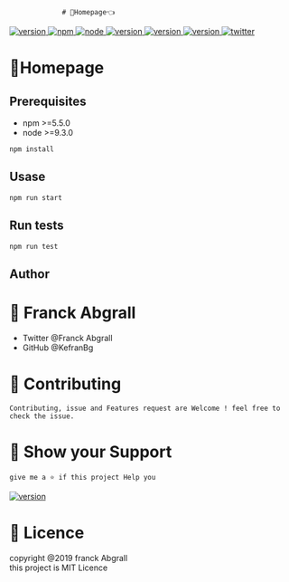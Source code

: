                  # 🏡Homepage👈
<a href="version url">
    <img alt="version" src="https://img.shields.io/badge/version->=0.5.0-darkblue.svg" />
</a><a href="version url">
    <img alt="npm" src="https://img.shields.io/badge/npm->=5.5.0-darkblue.svg" />
</a><a href="version url">
    <img alt="node" src="https://img.shields.io/badge/node->=9.3.0-darkblue.svg" />
</a><a href="version url">
    <img alt="version" src="https://img.shields.io/badge/documentation-yes-green.svg" />
</a><a href="version url">
    <img alt="version" src="https://img.shields.io/badge/Maintained-yes-darkgreen.svg" />
</a><a href="version url">
    <img alt="version" src="https://img.shields.io/badge/Lincence-MIT-yellow.svg" />
</a><a href="twitter">
    <img alt="twitter" src="https://img.shields.io/badge/Twitter- follow @Franck-black.svg" />
</a>
<br>

# 🏡Homepage
## Prerequisites
* npm >=5.5.0
* node >=9.3.0

```
npm install
```
## Usase
```
npm run start
```
## Run tests
```
npm run test
```
## Author
# 👨 Franck Abgrall
* Twitter @Franck Abgrall
* GitHub  @KefranBg
# 🤝 Contributing
```
Contributing, issue and Features request are Welcome ! feel free to check the issue.
```
# 🤝 Show your Support
```
give me a ⭐ if this project Help you 
```
<a href="version url">
    <img alt="version" src="https://img.shields.io/badge/BECOME A PATRON-red.svg" />
</a>

 # 📝 Licence
 copyright @2019 franck Abgrall
<br>
this project is MIT Licence
